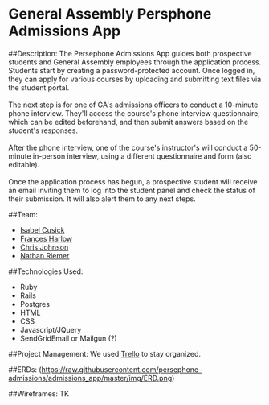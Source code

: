 # General Assembly Persphone Admissions App

##Description:
The Persephone Admissions App guides both prospective students and General Assembly employees through the application process. Students start by creating a password-protected account. Once logged in, they can apply for various courses by uploading and submitting text files via the student portal. 
<br><br>
The next step is for one of GA's admissions officers to conduct a 10-minute phone interview. They'll access the course's phone interview questionnaire, which can be edited beforehand, and then submit answers based on the student's responses.
<br><br>
After the phone interview, one of the course's instructor's will conduct a 50-minute in-person interview, using a different questionnaire and form (also editable).
<br><br>
Once the application process has begun, a prospective student will receive an email inviting them to log into the student panel and check the status of their submission. It will also alert them to any next steps. 

##Team:
- [Isabel Cusick](https://github.com/icusick)
- [Frances Harlow](https://github.com/francesharlow)
- [Chris Johnson](https://github.com/ChristopherJohnson25)
- [Nathan Riemer](https://github.com/NathanRiemer)

##Technologies Used:
- Ruby
- Rails
- Postgres
- HTML
- CSS
- Javascript/JQuery
- SendGridEmail or Mailgun (?)

##Project Management:
We used [Trello](https://trello.com/b/FQhVfIbj) to stay organized. 

##ERDs:
(https://raw.githubusercontent.com/persephone-admissions/admissions_app/master/img/ERD.png)

##Wireframes:
TK
